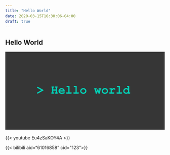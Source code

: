 ```yaml
---
title: "Hello World"
date: 2020-03-15T16:30:06-04:00
draft: true
---
```

## Hello World
![Figure](hello_world.png)

{{< youtube Eu4zSaKOY4A >}}

{{< bilibili aid=“61016858” cid="123">}}
